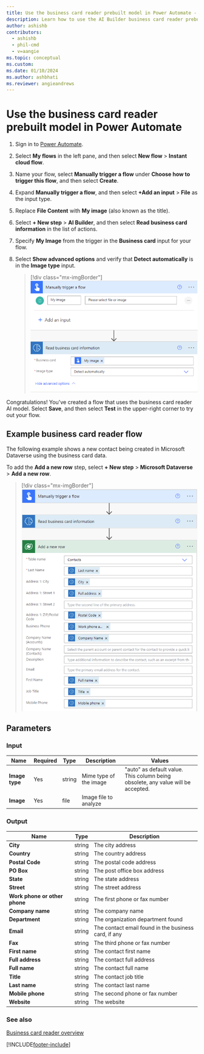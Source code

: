 ```yaml
---
title: Use the business card reader prebuilt model in Power Automate - AI Builder
description: Learn how to use the AI Builder business card reader prebuilt model in Power Automate.
author: ashishb
contributors:
  - ashishb
  - phil-cmd
  - v=aangie
ms.topic: conceptual
ms.custom: 
ms.date: 01/10/2024
ms.author: ashbhati
ms.reviewer: angieandrews
---
```


# Use the business card reader prebuilt model in Power Automate

1. Sign in to [Power Automate](https://flow.microsoft.com/).

1. Select **My flows** in the left pane, and then select **New flow** > **Instant cloud flow**.

1. Name your flow, select **Manually trigger a flow** under **Choose how to trigger this flow**, and then select **Create**.

1. Expand **Manually trigger a flow**, and then select **+Add an input** > **File** as the input type.

1. Replace  **File Content** with **My image** (also known as the title).

1. Select **+ New step** > **AI Builder**, and then select **Read business card information** in the list of actions.

1. Specify **My Image** from the trigger in the **Business card** input for your flow.

1. Select **Show advanced options** and verify that **Detect automatically** is in the **Image type** input.

    > [!div class="mx-imgBorder"]
    > ![Specify my image.](media/flow-bcr.png "Specify my image")

Congratulations! You've created a flow that uses the business card reader AI model. Select **Save**, and then select **Test** in the upper-right corner to try out your flow.

## Example business card reader flow

The following example shows a new contact being created in Microsoft Dataverse using the business card data.

To add the **Add a new row** step, select **+ New step** > **Microsoft Dataverse** > **Add a new row**.

   > [!div class="mx-imgBorder"]
   > !['Create new record' screen.](media/flow-business-card-overview-2.png "'Create new record' screen")

## Parameters

### Input

|Name |Required |Type |Description |Values |
|---------|---------|---------|---------|---------|
|**Image type** |Yes |string |Mime type of the image|"auto" as default value. This column being obsolete, any value will be accepted. |
|**Image** |Yes |file |Image file to analyze| |

### Output

|Name |Type |Description |
|---------|---------|---------|
|**City** |string |The city address|
|**Country** |string |The country address|
|**Postal Code** |string |The postal code address|
|**PO Box** |string |The post office box address|
|**State** |string |The state address|
|**Street** |string |The street address|
|**Work phone or other phone** |string |The first phone or fax number|
|**Company name** |string |The company name|
|**Department** |string |The organization department found|
|**Email** |string |The contact email found in the business card, if any|
|**Fax** |string |The third phone or fax number|
|**First name** |string |The contact first name|
|**Full address** |string |The contact full address|
|**Full name** |string |The contact full name|
|**Title** |string |The contact job title|
|**Last name** |string |The contact last name|
|**Mobile phone** |string |The second phone or fax number|
|**Website** |string |The website|

### See also

[Business card reader overview](prebuilt-business-card.md)


[!INCLUDE[footer-include](includes/footer-banner.md)]
